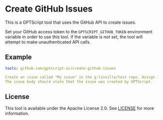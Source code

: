 # Create GitHub Issues

This is a GPTScript tool that uses the GitHub API to create issues.

Set your GitHub access token to the `GPTSCRIPT_GITHUB_TOKEN` environment variable in order to use this tool.
If the variable is not set, the tool will attempt to make unauthenticated API calls.

## Example

```yaml
tools: github.com/gptscript-ai/create-github-issues

Create an issue called "My issue" in the g-linville/test repo. Assign it to g-linville.
The issue body should state that the issue was created by GPTScript.
```

## License

This tool is available under the Apache License 2.0. See [LICENSE](LICENSE) for more information.

